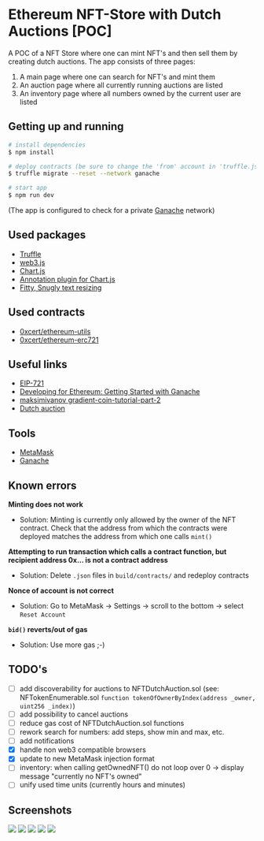 # Ethereum NFT-Store with Dutch Auctions [POC]

A POC of a NFT Store where one can mint NFT's and then sell them by creating dutch auctions.
The app consists of three pages:
1. A main page where one can search for NFT's and mint them
2. An auction page where all currently running auctions are listed
3. An inventory page where all numbers owned by the current user are listed
## Getting up and running
```bash
# install dependencies
$ npm install

# deploy contracts (be sure to change the 'from' account in 'truffle.js')
$ truffle migrate --reset --network ganache

# start app
$ npm run dev
```
(The app is configured to check for a private [Ganache](https://truffleframework.com/ganache) network)

## Used packages
- [Truffle](https://truffleframework.com/truffle)
- [web3.js](https://github.com/ethereum/web3.js/)
- [Chart.js](https://github.com/chartjs/Chart.js)
- [Annotation plugin for Chart.js](https://github.com/chartjs/chartjs-plugin-annotation)
- [Fitty, Snugly text resizing](https://github.com/rikschennink/fitty)

## Used contracts
- [0xcert/ethereum-utils](https://github.com/0xcert/ethereum-utils)
- [0xcert/ethereum-erc721](https://github.com/0xcert/ethereum-erc721)

## Useful links
- [EIP-721](https://github.com/ethereum/EIPs/blob/master/EIPS/eip-721.md)
- [Developing for Ethereum: Getting Started with Ganache](https://www.codementor.io/swader/developing-for-ethereum-getting-started-with-ganache-l6abwh62j)
- [maksimivanov gradient-coin-tutorial-part-2](https://maksimivanov.com/posts/gradient-coin-tutorial-part-2/)
- [Dutch auction](https://en.wikipedia.org/wiki/Dutch_auction)

## Tools
- [MetaMask](https://metamask.io/)
- [Ganache](https://truffleframework.com/ganache)

## Known errors
**Minting does not work**
- Solution:
  Minting is currently only allowed by the owner of the NFT contract.
  Check that the address from which the contracts were deployed matches the
  address from which one calls `mint()`

**Attempting to run transaction which calls a contract function, but recipient address 0x... is not a contract address**
- Solution:
  Delete `.json` files in `build/contracts/` and redeploy contracts

**Nonce of account is not correct**
- Solution:
  Go to MetaMask -> Settings -> scroll to the bottom -> select `Reset Account`

**`bid()` reverts/out of gas**
- Solution:
  Use more gas ;-)

## TODO's
* [ ] add discoverability for auctions to NFTDutchAuction.sol (see: NFTokenEnumerable.sol `function tokenOfOwnerByIndex(address _owner, uint256 _index)`)
* [ ] add possibility to cancel auctions
* [ ] reduce gas cost of NFTDutchAuction.sol functions
* [ ] rework search for numbers: add steps, show min and max, etc.
* [ ] add notifications
* [x] handle non web3 compatible browsers
* [x] update to new MetaMask injection format
* [ ] inventory: when calling getOwnedNFT() do not loop over 0 -> display message "currently no NFT's owned"
* [ ] unify used time units (currently hours and minutes)

## Screenshots
![](https://imgur.com/DRchlDI.png)
![](https://imgur.com/x2wPZEX.png)
![](https://imgur.com/mLVXLO1.png)
![](https://imgur.com/GxSXwMd.png)
![](https://imgur.com/EdxWA3w.png)
